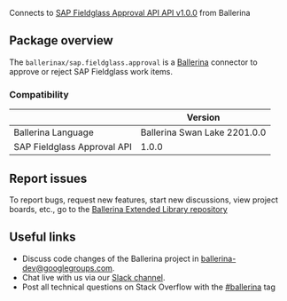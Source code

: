 Connects to [SAP Fieldglass Approval API API v1.0.0](https://api.sap.com/api/approvals/overview) from Ballerina

## Package overview
The `ballerinax/sap.fieldglass.approval` is a [Ballerina](https://ballerina.io/) connector to approve or reject SAP Fieldglass work items.

### Compatibility
|                               | Version                   |
|-----------------------------|-----------------------------|
| Ballerina Language          | Ballerina Swan Lake 2201.0.0|
| SAP Fieldglass Approval API | 1.0.0                       |

## Report issues
To report bugs, request new features, start new discussions, view project boards, etc., go to the [Ballerina Extended Library repository](https://github.com/ballerina-platform/ballerina-extended-library)

## Useful links
- Discuss code changes of the Ballerina project in [ballerina-dev@googlegroups.com](mailto:ballerina-dev@googlegroups.com).
- Chat live with us via our [Slack channel](https://ballerina.io/community/slack/).
- Post all technical questions on Stack Overflow with the [#ballerina](https://stackoverflow.com/questions/tagged/ballerina) tag
